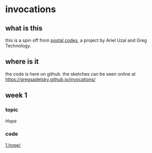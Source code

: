 
# invocations

## what is this

this is a spin off from [postal codes](https://github.com/gregsadetsky/postal-codes), a project by Ariel Uzal and Greg Technology.

## where is it

the code is here on github. the sketches can be seen online at https://gregsadetsky.github.io/invocations/

## week 1

### topic

*Hope*

### code

[1.hope/](1.hope/)

